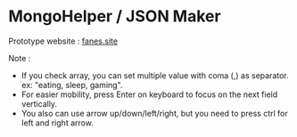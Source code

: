 # MongoHelper / JSON Maker

Prototype website : [fanes.site](https://fanes.site)

Note :
- If you check array, you can set multiple value with coma (,) as separator. ex: "eating, sleep, gaming".
- For easier mobility, press Enter on keyboard to focus on the next field vertically.
- You also can use arrow up/down/left/right, but you need to press ctrl for left and right arrow.
